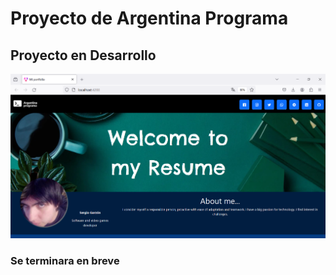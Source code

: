 # Proyecto de Argentina Programa

## Proyecto en Desarrollo

<img src="./src/assets/photowebsiteprogress.png" alt="Foto del proyecto en Desarrollo"/>

<br />

### Se terminara en breve
